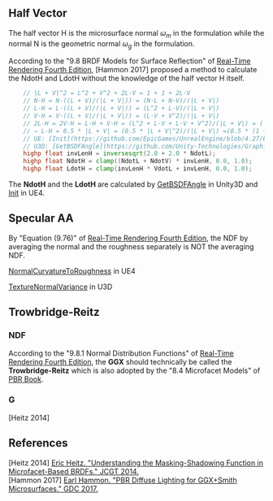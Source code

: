 ## Half Vector

The half vector H is the microsurface normal $\displaystyle \omega_m$ in the formulation while the normal N is the geometric normal $\displaystyle \omega_g$ in the formulation.  

According to the "9.8 BRDF Models for Surface Reflection" of [Real-Time Rendering Fourth Edition](https://www.realtimerendering.com/), \[Hammon 2017\] proposed a method to calculate the NdotH and LdotH without the knowledge of the half vector H itself.

```GLSL
    // |L + V|^2 = L^2 + V^2 + 2L·V = 1 + 1 + 2L·V
    // N·H = N·((L + V)/(|L + V|)) = (N·L + N·V)/(|L + V|)
    // L·H = L·((L + V)/(|L + V|)) = (L^2 + L·V)/(|L + V|)
    // V·H = V·((L + V)/(|L + V|)) = (L·V + V^2)/(|L + V|)
    // 2L·H = 2V·H = L·H + V·H = (L^2 + L·V + L·V + V^2)/(|L + V|) = (|L + V|^2)/(|L + V|) = |L + V| = 1 + 1 + 2L·V
    // ⇒ L·H = 0.5 * |L + V| = (0.5 * |L + V|^2)/(|L + V|) =(0.5 * (1 + 1 + 2L·V))/(|L + V|) = 1/(|L + V|) + (L·V)/(|L + V|)
    // UE: [Init](https://github.com/EpicGames/UnrealEngine/blob/4.27/Engine/Shaders/Private/BRDF.ush#L31)
    // U3D: [GetBSDFAngle](https://github.com/Unity-Technologies/Graphics/blob/v10.8.0/com.unity.render-pipelines.core/ShaderLibrary/CommonLighting.hlsl#L361)
    highp float invLenH = inversesqrt(2.0 + 2.0 * NdotL);
    highp float NdotH = clamp((NdotL + NdotV) * invLenH, 0.0, 1.0);
    highp float LdotH = clamp(invLenH * VdotL + invLenH, 0.0, 1.0);
```

The **NdotH** and the **LdotH** are calculated by [GetBSDFAngle](https://github.com/Unity-Technologies/Graphics/blob/v10.8.0/com.unity.render-pipelines.core/ShaderLibrary/CommonLighting.hlsl#L361) in Unity3D and [Init](https://github.com/EpicGames/UnrealEngine/blob/4.27/Engine/Shaders/Private/BRDF.ush#L31) in UE4.  


## Specular AA

By "Equation \(9.76\)" of [Real-Time Rendering Fourth Edition](https://www.realtimerendering.com/), the NDF by averaging the normal and the roughness separately is NOT the averaging NDF.  

[NormalCurvatureToRoughness](https://github.com/EpicGames/UnrealEngine/blob/4.27/Engine/Shaders/Private/BasePassPixelShader.usf#L67) in UE4  

[TextureNormalVariance](https://github.com/Unity-Technologies/Graphics/blob/v10.8.0/com.unity.render-pipelines.core/ShaderLibrary/CommonMaterial.hlsl#L214) in U3D  

## Trowbridge-Reitz  

### NDF  

According to the "9.8.1 Normal Distribution Functions" of [Real-Time Rendering Fourth Edition](https://www.realtimerendering.com/), the **GGX** should technically be called the **Trowbridge-Reitz** which is also adopted by the "8.4 Microfacet Models" of [PBR Book](https://pbr-book.org/).  

### G  

\[Heitz 2014\] 

## References  

\[Heitz 2014\] [Eric Heitz. "Understanding the Masking-Shadowing Function in Microfacet-Based BRDFs." JCGT 2014.](https://jcgt.org/published/0003/02/03/)  
\[Hammon 2017\] [Earl Hammon. "PBR Diffuse Lighting for GGX+Smith Microsurfaces." GDC 2017.](https://www.gdcvault.com/play/1024478/PBR-Diffuse-Lighting-for-GGX)  

